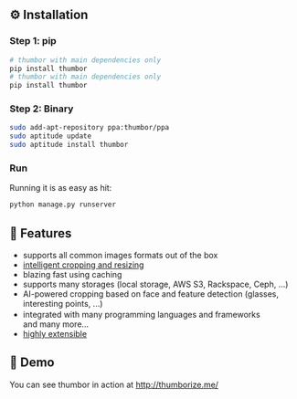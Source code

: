 ## ⚙️ Installation

### Step 1: pip

```bash
# thumbor with main dependencies only
pip install thumbor
# thumbor with main dependencies only
pip install thumbor
```

### Step 2: Binary

```bash
sudo add-apt-repository ppa:thumbor/ppa
sudo aptitude update
sudo aptitude install thumbor
```

### Run

Running it is as easy as hit:

```bash
python manage.py runserver
```

## 🎯 Features

- supports all common images formats out of the box
- [intelligent cropping and resizing](http://thumbor.readthedocs.io/en/latest/detection_algorithms.html)
- blazing fast using caching
- supports many storages (local storage, AWS S3, Rackspace, Ceph, ...)
- AI-powered cropping based on face and feature detection (glasses, interesting
  points, ...)
- integrated with many programming languages and frameworks
  <img src="https://www.python.org/favicon.ico" width="16" height="16" /><img src="https://nodejs.org/static/images/favicons/favicon-32x32.png" width="16" height="16" /><img src="https://rubygems.org/favicon.ico" width="16" height="16" />
  and many more...
- [highly extensible](https://thumbor.readthedocs.io/en/latest/customizing.html)

## 👀 Demo

You can see thumbor in action at http://thumborize.me/
